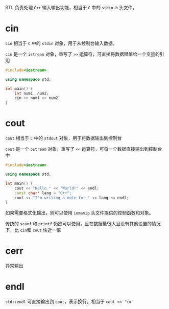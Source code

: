 STL 负责处理 `C++` 输入输出功能，相当于 `C` 中的 `stdio.h` 头文件。
# cin

`cin`  相当于 `C` 中的 `stdin` 对象，用于从控制台输入数据。

`cin` 是一个 `istream` 对象，重写了 `>>` 运算符，可直接将数据赋值给一个变量的引用

```c++
#include<iostream>

using namespace std;

int main() {
    int num1, num2;
    cin >> num1 >> num2;
}
```
# cout

`cout` 相当于 `C` 中的 `stdout` 对象，用于将数据输出到控制台

`cout` 是一个 `ostream` 对象，重写了 `<<` 运算符，可将一个数据直接输出到控制台中

```c++
#include<iostream>

using namespace std;

int main() {
    cout << "Hello " << "World!" << endl;
    const char* lang = "C++";
    cout << "I'm writing a note for " << lang << endl;
}
```

如果需要格式化输出，则可以使用 `iomanip` 头文件提供的控制函数和对象。

传统的 `scanf` 和 `printf` 仍然可以使用，且在数据量很大且没有其他设置的情况下，比 `cin`和 `cout` 快近一倍
# cerr

异常输出
# endl

`std::endl` 可直接输出到 `cout`，表示换行，相当于 `cout << '\n'`
